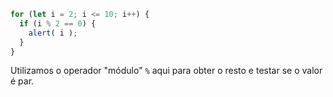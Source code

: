 

```js run demo
for (let i = 2; i <= 10; i++) {
  if (i % 2 == 0) {
    alert( i );
  }
}
```

Utilizamos o operador "módulo" `%` aqui para obter o resto e testar se o valor é par.
